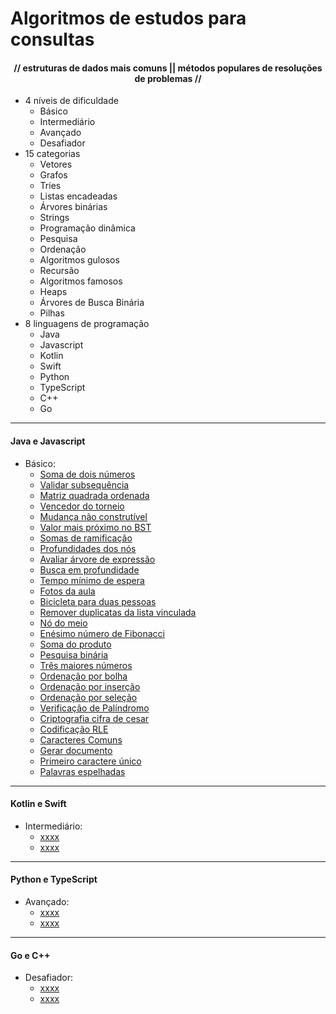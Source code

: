 # Algoritmos de estudos para consultas
#### <div align="center">// estruturas de dados mais comuns || métodos populares de resoluções de problemas //</div>

* 4 níveis de dificuldade
    - Básico
    - Intermediário
    - Avançado
    - Desafiador
* 15 categorias
    - Vetores
    - Grafos
    - Tries
    - Listas encadeadas
    - Árvores binárias
    - Strings
    - Programação dinâmica
    - Pesquisa
    - Ordenação
    - Algoritmos gulosos
    - Recursão
    - Algoritmos famosos
    - Heaps
    - Árvores de Busca Binária
    - Pilhas
* 8 linguagens de programação
    - Java
    - Javascript
    - Kotlin
    - Swift
    - Python
    - TypeScript
    - C++
    - Go

- - -

#### Java e Javascript
- Básico: 
    - [Soma de dois números](/basico/1-soma_dois_numeros.js)
    - [Validar subsequência](/basico/2-validar_subsequencia.js)
    - [Matriz quadrada ordenada](/basico/3-matriz_quadrada_ordenada.java)
    - [Vencedor do torneio](/basico/4-vencedor_do_torneio.java)
    - [Mudança não construtível](/basico/5-mudanca_nao_construtivel.js)
    - [Valor mais próximo no BST](/basico/6-valor_mais_proximo_bst.js)
    - [Somas de ramificação](/basico/7-soma_ramificacao.java)
    - [Profundidades dos nós](/basico/8-profundidade_nos.java)
    - [Avaliar árvore de expressão](/basico/9-arvore_expressao.js)
    - [Busca em profundidade](/basico/10-busca_em_profundidade.js)
    - [Tempo mínimo de espera](/basico/11-tempo_minimo_espera.java)
    - [Fotos da aula](/basico/12-fotos_aula.java)
    - [Bicicleta para duas pessoas](/basico/13-bicicleta_tandem.js)
    - [Remover duplicatas da lista vinculada](/basico/14-remover_duplicata_lista_vinculada.js)
    - [Nó do meio](/basico/15-no_do_meio.java)
    - [Enésimo número de Fibonacci](/basico/16-n-esimo_fibonacci.java)
    - [Soma do produto](/basico/17-soma_produto.js)
    - [Pesquisa binária](/basico/18-pesquisa_binaria.js)
    - [Três maiores números](/basico/19-tres_maiores_numeros.java)
    - [Ordenação por bolha](/basico/20-ordenacao_bolha.java)
    - [Ordenação por inserção](/basico/21-ordenacao_insercao.js)
    - [Ordenação por seleção](/basico/22-ordenacao_selecao.js)
    - [Verificação de Palíndromo](/basico/23-verificacao_palindromo.java)
    - [Criptografia cifra de cesar](/basico/24-criptografia_cifra_cesar.java)
    - [Codificação RLE](/basico/25-rle.js)
    - [Caracteres Comuns](/basico/26-caracteres_comuns.js)
    - [Gerar documento](/basico/27-gerar_documento.java)
    - [Primeiro caractere único](/basico/28-primeiro_caractere_unico.java)
    - [Palavras espelhadas](/basico/29-palavras_espelhadas.js)

- - -

#### Kotlin e Swift
- Intermediário:
    - [xxxx](/intermediario/X-xxx.kt)
    - [xxxx](/intermediario/X-xxx.swift)

- - -

#### Python e TypeScript
- Avançado:
    - [xxxx](/avancado/X-xxx.py)
    - [xxxx](/avancado/X-xxx.ts)

- - -

#### Go e C++
- Desafiador:
    - [xxxx](/desafiador/X-xxx.go)
    - [xxxx](/desafiador/X-xxx.cpp)
